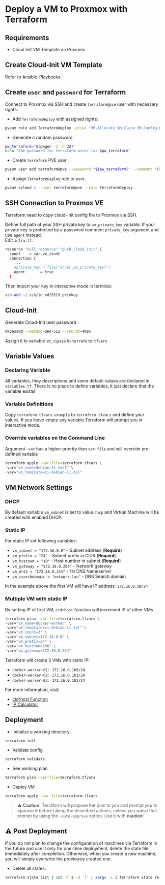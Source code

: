 # Deploy a VM to Proxmox with Terraform


## Requirements
- Cloud Init VM Template on Proxmox


## Create Cloud-Init VM Template
Refer to [Ansible-Playbooks](https://github.com/gushmazuko/ansible-playbooks)


## Create `user` and `password` for Terraform
Connect to Proxmox via SSH and create `terraform@pve` user with necessary rights:
- Add `TerraformDeploy` with assigned rights:
```bash
pveum role add TerraformDeploy -privs "VM.Allocate VM.Clone VM.Config.CDROM VM.Config.CPU VM.Config.Cloudinit VM.Config.Disk VM.Config.HWType VM.Config.Memory VM.Config.Network VM.Config.Options VM.Monitor VM.Audit VM.PowerMgmt Datastore.AllocateSpace Datastore.Audit"
```
- Generate a random password
```bash
pw_terraform="$(pwgen -1 -n 32)"
echo "the password for terraform usrer is: $pw_terraform"
```
- Create `terraform` PVE user
```bash
pveum user add terraform@pve --password "${pw_terraform}" --comment "For deployment only"
```
- Assign `TerraformDeploy` role to user
```bash
pveum aclmod / --user terraform@pve --role TerraformDeploy
```


## SSH Connection to Proxmox VE
Terraform need to copy cloud-init config file to Proxmox via SSH. 

Define full path of your SSH private key  to `pm_private_key` variable. If your private key is protected by a password comment `private_key` argument and use `agent` instead.  
Edit `infra.tf`:

```bash
resource "null_resource" "push_cloud_init" {
  count    = var.vm_count
  connection {
    ...
    #private_key = file("${var.pm_private_key}")
    agent       = true
  }
  ```
 
 Then import your key in interactive mode in terminal:
 ```bash
 ssh-add ~/.ssh/id_ed25519_privkey
 ```

## Cloud-Init
Generate Cloud-Init user password
```bash
mkpasswd --method=SHA-512 --rounds=4096
```

Assign it to variable `vm_cipass` in `terraform.tfvars`


## Variable Values
### Declaring Variable
All variables, they descriptions and some default values are declared in `variables.tf`. There is no place to define variables, it just declare that the variable exists!

### Variable Definitions
Copy `terraform.tfvars.example` to `terraform.tfvars` and define your values. If you leave empty any variable Terraform will prompt you in interactive mode.

### Override variables on the Command Line
Argument `-var` has a higher priority than `var-file` and will override pre-defined variable 
```bash
terraform apply -var-file=terraform.tfvars \
-var="vm_name=debian-11-test" \
-var="vm_template=ci-debian-11-tpl"
```


## VM Network Settings
### DHCP
By default variable `vm_subnet` is set to value `dhcp` and Virtual Machine will be created with enabled DHCP.  
### Static IP
For static IP set following variables:

- `vm_subnet = "172.16.0.0"` - Subnet address (**Requird**)
- `vm_prefix = "24"` - Subnet prefix in CIDR (**Requird**)
- `vm_hostnum = "10"` - Host number in subnet (**Requird**)
- `vm_gateway = "172.16.0.254"` - Network gateway
- `vm_dns1 = "172.16.0.254"` - 1st DNS Nameserver
- `vm_searchdomain = "network.lan"` - DNS Search domain

In the example above the first VM will have IP address: `172.16.0.10/24`  

### Multiple VM with static IP
By setting IP of first VM, `cidrhost` function will increment IP of other VMs
```bash
terraform plan -var-file=terraform.tfvars \
-var="vm_name=docker-worker" \
-var="vm_template=ci-debian-11-tpl" \
-var="vm_count=3" \
-var="vm_subnet=172.16.0.0" \
-var="vm_prefix=24" \
-var="vm_hostnum=100" \
-var="vm_gateway=172.16.0.254"
```

Terraform will create 3 VMs with static IP:
- `docker-worker-01: 172.16.0.100/24`
- `docker-worker-02: 172.16.0.101/24`
- `docker-worker-03: 172.16.0.102/24`


For more information, visit:
- [cidrhost Function](https://www.terraform.io/docs/language/functions/cidrhost.html)
- [IP Calculator](http://jodies.de/ipcalc?host=172.16.0.0&mask1=24&mask2=)


## Deployment
- Initialize a working directory
```bash
terraform init
```

- Validate config
```bash
terraform validate
```

- See working plan
```bash
terraform plan -var-file=terraform.tfvars
```

- Deploy VM
```bash
terraform apply -var-file=terraform.tfvars 
```

> ⚠️ **Caution**: Terraform will propose the plan to you and prompt you to approve it before taking the described actions, unless you waive that prompt by using the `-auto-approve` option. Use it with **caution**!


## ⚠️ Post Deployment
If you do not plan to change the configuration of machines via Terraform in the future and use it only for one-time deployment, delete the state file immediately after completion. Otherwise, when you create a new machine, you will simply overwrite the previously created one.

- Delete all states:
```bash
terraform state list | cut -f 1 -d '[' | xargs -L 1 terraform state rm
```